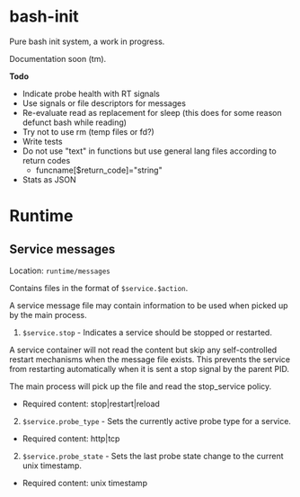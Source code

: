 # bash-init

Pure bash init system, a work in progress.

Documentation soon (tm).

**Todo**

- Indicate probe health with RT signals
- Use signals or file descriptors for messages
- Re-evaluate read as replacement for sleep (this does for some reason defunct bash while reading)
- Try not to use rm (temp files or fd?)
- Write tests
- Do not use "text" in functions but use general lang files according to return codes
  - funcname[$return_code]="string"
- Stats as JSON

# Runtime

## Service messages

Location: `runtime/messages`

Contains files in the format of `$service.$action`.

A service message file may contain information to be used when picked up by the main process.

1. `$service.stop` - Indicates a service should be stopped or restarted.

A service container will not read the content but skip any self-controlled restart mechanisms when the message file exists.
This prevents the service from restarting automatically when it is sent a stop signal by the parent PID.

The main process will pick up the file and read the stop_service policy.

  - Required content: stop|restart|reload

2. `$service.probe_type` - Sets the currently active probe type for a service.

  - Required content: http|tcp

2. `$service.probe_state` - Sets the last probe state change to the current unix timestamp.

  - Required content: unix timestamp

